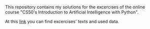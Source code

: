 This repository contains my solutions for the excercises of the online course "CS50's Introduction to Artificial Intelligence with Python".

At this [link](https://cs50.harvard.edu/ai/2020/) you can find excercises' texts and used data.

